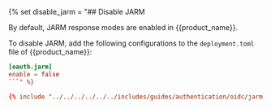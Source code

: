 
{% set disable_jarm = "## Disable JARM

By default, JARM response modes are enabled in {{product_name}}.

To disable JARM, add the following configurations to the `deployment.toml` file of {{product_name}}:

```toml
[oauth.jarm]
enable = false
```" %}

{% include "../../../../../../includes/guides/authentication/oidc/jarm.md" %}